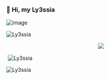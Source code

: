 ### 👋 Hi, my Ly3ssia

![image](https://user-images.githubusercontent.com/93944142/196035315-bc0cb14d-b506-49e9-a842-6bcc46f79e7c.png)


<p align="left"> <img src="https://komarev.com/ghpvc/?username=Ly3ssia&label=Profile%20views&color=0e75b6&style=flat" alt="Ly3ssia" /> </p>



<div align="center">
<a href="https://discord.gg/altyapilar" title="Discord Profile"><img src="https://lanyard-profile-readme.vercel.app/api/1018213224262414337/?theme=light&bg=809ecf&animated=true&hideDiscrim=true&borderRadius=30px"></a>
</div>


<p>&nbsp;<img align="center" src="https://github-readme-stats.vercel.app/api?username=Ly3ssia&show_icons=true&theme=dracula&locale=en" alt="Ly3ssia"/></p>

<p><img align="center" src="https://github-readme-streak-stats.herokuapp.com/?user=ly3ssia&theme=dracula" alt="Ly3ssia" /></p>
